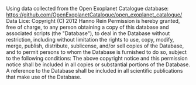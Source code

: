 Using data collected from the Open Exoplanet Catalogue database: https://github.com/OpenExoplanetCatalogue/open_exoplanet_catalogue/
Data Lice:
Copyright (C) 2012 Hanno Rein
Permission is hereby granted, free of charge, to any person obtaining a copy of this database and associated scripts (the "Database"), to deal in the Database without restriction,
including without limitation the rights to use, copy, modify, merge, publish, distribute, sublicense, and/or sell copies of the Database, and to permit persons to whom the Database is furnished to do so, subject to the following conditions:
The above copyright notice and this permission notice shall be included in all copies or substantial portions of the Database. A reference to the Database shall be included in all scientific publications that make use of the Database.
